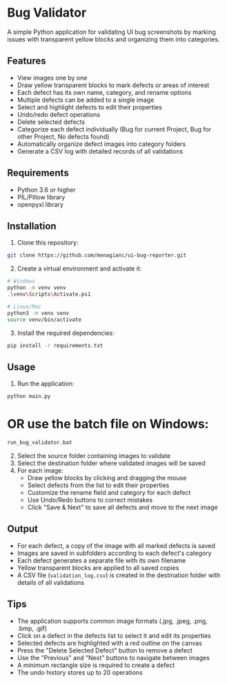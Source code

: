 # Bug Validator

A simple Python application for validating UI bug screenshots by marking issues with transparent yellow blocks and organizing them into categories.

## Features

- View images one by one
- Draw yellow transparent blocks to mark defects or areas of interest
- Each defect has its own name, category, and rename options
- Multiple defects can be added to a single image
- Select and highlight defects to edit their properties
- Undo/redo defect operations
- Delete selected defects
- Categorize each defect individually (Bug for current Project, Bug for other Project, No defects found)
- Automatically organize defect images into category folders
- Generate a CSV log with detailed records of all validations

## Requirements

- Python 3.6 or higher
- PIL/Pillow library
- openpyxl library

## Installation

1. Clone this repository:
```bash
git clone https://github.com/menagianc/ui-bug-reporter.git
```

2. Create a virtual environment and activate it:

```bash
# Windows
python -m venv venv
.\venv\Scripts\Activate.ps1

# Linux/Mac
python3 -m venv venv
source venv/bin/activate
```

3. Install the required dependencies:

```bash
pip install -r requirements.txt
```

## Usage

1. Run the application:

```bash
python main.py
```
# OR use the batch file on Windows:
```bash
run_bug_validator.bat
```

2. Select the source folder containing images to validate
3. Select the destination folder where validated images will be saved
4. For each image:
   - Draw yellow blocks by clicking and dragging the mouse
   - Select defects from the list to edit their properties
   - Customize the rename field and category for each defect
   - Use Undo/Redo buttons to correct mistakes
   - Click "Save & Next" to save all defects and move to the next image

## Output

- For each defect, a copy of the image with all marked defects is saved
- Images are saved in subfolders according to each defect's category
- Each defect generates a separate file with its own filename
- Yellow transparent blocks are applied to all saved copies
- A CSV file (`validation_log.csv`) is created in the destination folder with details of all validations

## Tips

- The application supports common image formats (.jpg, .jpeg, .png, .bmp, .gif)
- Click on a defect in the defects list to select it and edit its properties
- Selected defects are highlighted with a red outline on the canvas
- Press the "Delete Selected Defect" button to remove a defect
- Use the "Previous" and "Next" buttons to navigate between images
- A minimum rectangle size is required to create a defect
- The undo history stores up to 20 operations
